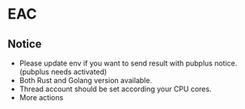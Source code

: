 # EAC

## Notice

- Please update env if you want to send result with pubplus notice.(pubplus needs activated)
- Both Rust and Golang version available.
- Thread account should be set according your CPU cores. 
- More actions

